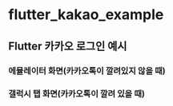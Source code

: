 # flutter_kakao_example

## Flutter 카카오 로그인 예시

### 에뮬레이터 화면(카카오톡이 깔려있지 않을 때)

### 갤럭시 탭 화면(카카오톡이 깔려 있을 때)
